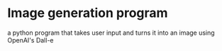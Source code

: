 # Image generation program
 a python program that takes user input and turns it into an image using OpenAI's Dall-e
